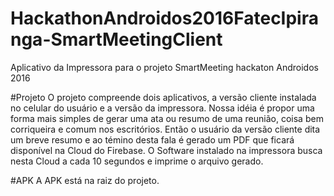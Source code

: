 # HackathonAndroidos2016FatecIpiranga-SmartMeetingClient
Aplicativo da Impressora para o projeto SmartMeeting hackaton Androidos 2016
 
#Projeto
O projeto compreende dois aplicativos, a versão cliente instalada no celular do usuário e a versão da impressora. Nossa idéia
é propor uma forma mais simples de gerar uma ata ou resumo de uma reunião, coisa bem corriqueira e comum nos escritórios.
Então o usuário da versão cliente dita um breve resumo e ao témino desta fala é gerado um PDF que ficará disponível na Cloud
do Firebase. O Software instalado na impressora busca nesta Cloud a cada 10 segundos e imprime o arquivo gerado.

#APK
A APK está na raiz do projeto.
